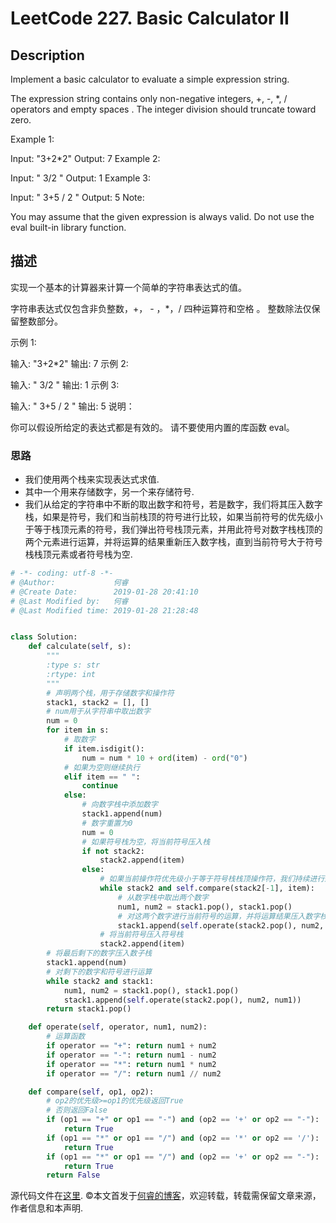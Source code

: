 # LeetCode 227. Basic Calculator II

## Description

Implement a basic calculator to evaluate a simple expression string.

The expression string contains only non-negative integers, +, -, *, / operators and empty spaces . The integer division should truncate toward zero.

Example 1:

Input: "3+2*2"
Output: 7
Example 2:

Input: " 3/2 "
Output: 1
Example 3:

Input: " 3+5 / 2 "
Output: 5
Note:

You may assume that the given expression is always valid.
Do not use the eval built-in library function.

## 描述

实现一个基本的计算器来计算一个简单的字符串表达式的值。

字符串表达式仅包含非负整数，+， - ，*，/ 四种运算符和空格  。 整数除法仅保留整数部分。

示例 1:

输入: "3+2*2"
输出: 7
示例 2:

输入: " 3/2 "
输出: 1
示例 3:

输入: " 3+5 / 2 "
输出: 5
说明：

你可以假设所给定的表达式都是有效的。
请不要使用内置的库函数 eval。

### 思路

* 我们使用两个栈来实现表达式求值.
* 其中一个用来存储数字，另一个来存储符号.
* 我们从给定的字符串中不断的取出数字和符号，若是数字，我们将其压入数字栈，如果是符号，我们和当前栈顶的符号进行比较，如果当前符号的优先级小于等于栈顶元素的符号，我们弹出符号栈顶元素，并用此符号对数字栈栈顶的两个元素进行运算，并将运算的结果重新压入数字栈，直到当前符号大于符号栈栈顶元素或者符号栈为空.

```python
# -*- coding: utf-8 -*-
# @Author:             何睿
# @Create Date:        2019-01-28 20:41:10
# @Last Modified by:   何睿
# @Last Modified time: 2019-01-28 21:28:48


class Solution:
    def calculate(self, s):
        """
        :type s: str
        :rtype: int
        """
        # 声明两个栈，用于存储数字和操作符
        stack1, stack2 = [], []
        # num用于从字符串中取出数字
        num = 0
        for item in s:
            # 取数字
            if item.isdigit():
                num = num * 10 + ord(item) - ord("0")
            # 如果为空则继续执行
            elif item == " ":
                continue
            else:
                # 向数字栈中添加数字
                stack1.append(num)
                # 数字重置为0
                num = 0
                # 如果符号栈为空，将当前符号压入栈
                if not stack2:
                    stack2.append(item)
                else:
                    # 如果当前操作符优先级小于等于符号栈栈顶操作符，我们持续进行运算
                    while stack2 and self.compare(stack2[-1], item):
                        # 从数字栈中取出两个数字
                        num1, num2 = stack1.pop(), stack1.pop()
                        # 对这两个数字进行当前符号的运算，并将运算结果压入数字栈
                        stack1.append(self.operate(stack2.pop(), num2, num1))
                    # 将当前符号压入符号栈
                    stack2.append(item)
        # 将最后剩下的数字压入数子栈
        stack1.append(num)
        # 对剩下的数字和符号进行运算
        while stack2 and stack1:
            num1, num2 = stack1.pop(), stack1.pop()
            stack1.append(self.operate(stack2.pop(), num2, num1))
        return stack1.pop()

    def operate(self, operator, num1, num2):
        # 运算函数
        if operator == "+": return num1 + num2
        if operator == "-": return num1 - num2
        if operator == "*": return num1 * num2
        if operator == "/": return num1 // num2

    def compare(self, op1, op2):
        # op2的优先级>=op1的优先级返回True
        # 否则返回False
        if (op1 == "+" or op1 == "-") and (op2 == '+' or op2 == "-"):
            return True
        if (op1 == "*" or op1 == "/") and (op2 == '*' or op2 == '/'):
            return True
        if (op1 == "*" or op1 == "/") and (op2 == '+' or op2 == "-"):
            return True
        return False
```

源代码文件在[这里](https://github.com/ruicore/Algorithm/blob/master/Leetcode/2019-01-28-227-Basic-Calculator-II.py).
©本文首发于[何睿的博客](https://www.ruicore.cn/leetcode-27-basic-calculator-ii/)，欢迎转载，转载需保留文章来源，作者信息和本声明.
